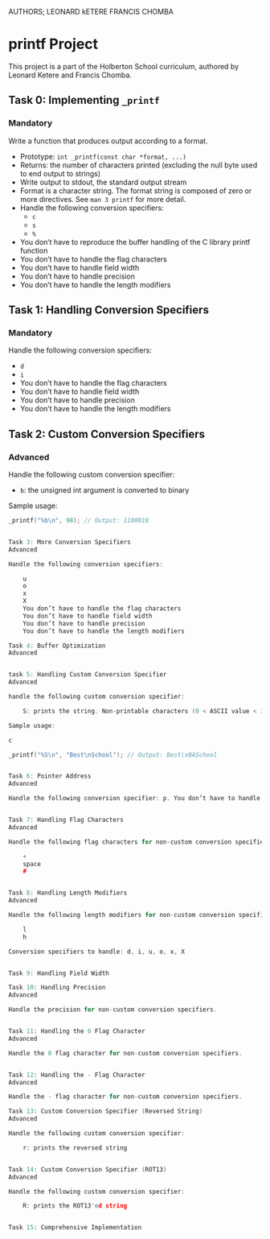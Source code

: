 AUTHORS;
LEONARD kETERE
FRANCIS CHOMBA


# printf Project

This project is a part of the Holberton School curriculum, authored by Leonard Ketere and Francis Chomba.

## Task 0: Implementing `_printf`

### Mandatory
Write a function that produces output according to a format.

- Prototype: `int _printf(const char *format, ...)`
- Returns: the number of characters printed (excluding the null byte used to end output to strings)
- Write output to stdout, the standard output stream
- Format is a character string. The format string is composed of zero or more directives. See `man 3 printf` for more detail.
- Handle the following conversion specifiers:
    - `c`
    - `s`
    - `%`
- You don’t have to reproduce the buffer handling of the C library printf function
- You don’t have to handle the flag characters
- You don’t have to handle field width
- You don’t have to handle precision
- You don’t have to handle the length modifiers


## Task 1: Handling Conversion Specifiers

### Mandatory
Handle the following conversion specifiers:

- `d`
- `i`
- You don’t have to handle the flag characters
- You don’t have to handle field width
- You don’t have to handle precision
- You don’t have to handle the length modifiers


## Task 2: Custom Conversion Specifiers

### Advanced
Handle the following custom conversion specifier:

- `b`: the unsigned int argument is converted to binary

Sample usage:
```c
_printf("%b\n", 98); // Output: 1100010


Task 3: More Conversion Specifiers
Advanced

Handle the following conversion specifiers:

    u
    o
    x
    X
    You don’t have to handle the flag characters
    You don’t have to handle field width
    You don’t have to handle precision
    You don’t have to handle the length modifiers

Task 4: Buffer Optimization
Advanced


task 5: Handling Custom Conversion Specifier
Advanced

handle the following custom conversion specifier:

    S: prints the string. Non-printable characters (0 < ASCII value < 32 or >= 127) are printed this way: \x, followed by the ASCII code value in hexadecimal (uppercase - always 2 characters)

Sample usage:

c

_printf("%S\n", "Best\nSchool"); // Output: Best\x0ASchool


Task 6: Pointer Address
Advanced

Handle the following conversion specifier: p. You don’t have to handle the flag characters, field width, precision, or length modifiers.


Task 7: Handling Flag Characters
Advanced

Handle the following flag characters for non-custom conversion specifiers:

    +
    space
    #


Task 8: Handling Length Modifiers
Advanced

Handle the following length modifiers for non-custom conversion specifiers:

    l
    h

Conversion specifiers to handle: d, i, u, o, x, X


Task 9: Handling Field Width

Task 10: Handling Precision
Advanced

Handle the precision for non-custom conversion specifiers.


Task 11: Handling the 0 Flag Character
Advanced

Handle the 0 flag character for non-custom conversion specifiers.


Task 12: Handling the - Flag Character
Advanced

Handle the - flag character for non-custom conversion specifiers.

Task 13: Custom Conversion Specifier (Reversed String)
Advanced

Handle the following custom conversion specifier:

    r: prints the reversed string


Task 14: Custom Conversion Specifier (ROT13)
Advanced

Handle the following custom conversion specifier:

    R: prints the ROT13'ed string


Task 15: Comprehensive Implementation